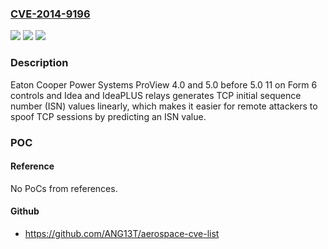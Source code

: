 ### [CVE-2014-9196](https://cve.mitre.org/cgi-bin/cvename.cgi?name=CVE-2014-9196)
![](https://img.shields.io/static/v1?label=Product&message=n%2Fa&color=blue)
![](https://img.shields.io/static/v1?label=Version&message=n%2Fa&color=blue)
![](https://img.shields.io/static/v1?label=Vulnerability&message=n%2Fa&color=brighgreen)

### Description

Eaton Cooper Power Systems ProView 4.0 and 5.0 before 5.0 11 on Form 6 controls and Idea and IdeaPLUS relays generates TCP initial sequence number (ISN) values linearly, which makes it easier for remote attackers to spoof TCP sessions by predicting an ISN value.

### POC

#### Reference
No PoCs from references.

#### Github
- https://github.com/ANG13T/aerospace-cve-list

